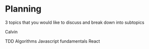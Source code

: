 # Planning

3 topics that you would like to discuss and break down into subtopics

Calvin

TDD 
Algorithms
Javascript fundamentals
React

